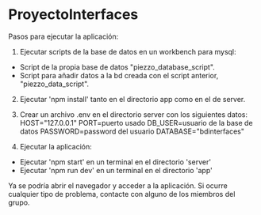 # ProyectoInterfaces

Pasos para ejecutar la aplicación:

1. Ejecutar scripts de la base de datos en un workbench para mysql:
  - Script de la propia base de datos "piezzo_database_script".
  - Script para añadir datos a la bd creada con el script anterior, "piezzo_data_script".

2. Ejecutar 'npm install' tanto en el directorio app como en el de server.

3. Crear un archivo .env en el directorio server con los siguientes datos:
  HOST="127.0.0.1"
  PORT=puerto usado
  DB_USER=usuario de la base de datos
  PASSWORD=password del usuario
  DATABASE="bdinterfaces"

4. Ejecutar la aplicación:
  - Ejecutar 'npm start' en un terminal en el directorio 'server'
  - Ejecutar 'npm run dev' en un terminal en el directorio 'app'

Ya se podría abrir el navegador y acceder a la aplicación.
Si ocurre cualquier tipo de problema, contacte con alguno de los miembros del grupo.

